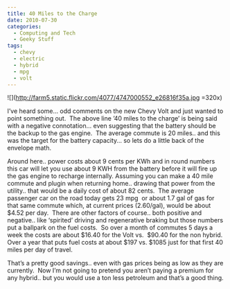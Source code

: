 ```yaml
---
title: 40 Miles to the Charge
date: 2010-07-30
categories:
  - Computing and Tech
  - Geeky Stuff
tags:
  - chevy
  - electric
  - hybrid
  - mpg
  - volt
---
```


![](http://farm5.static.flickr.com/4077/4747000552_e26816f35a.jpg =320x)

I’ve heard some… odd comments on the new Chevy Volt and just wanted to point something out.  The above line ’40 miles to the charge’ is being said with a negative connotation… even suggesting that the battery should be the backup to the gas engine.  The average commute is 20 miles.. and this was the target for the battery capacity… so lets do a little back of the envelope math.

Around here.. power costs about 9 cents per KWh and in round numbers this car will let you use about 9 KWH from the battery before it will fire up the gas engine to recharge internally. Assuming you can make a 40 mile commute and plugin when returning home.. drawing that power from the utility.. that would be a daily cost of about 82 cents.  The average passenger car on the road today gets 23 mpg  or about 1.7 gal of gas for that same commute which, at current prices (2.60/gal), would be about $4.52 per day.  There are other factors of course.. both positive and negative.. like ‘spirited’ driving and regenerative braking but those numbers put a ballpark on the fuel costs.  So over a month of commutes 5 days a week the costs are about $16.40 for the Volt vs.  $90.40 for the non hybrid. Over a year that puts fuel costs at about $197 vs. $1085 just for that first 40 miles per day of travel.

That’s a pretty good savings.. even with gas prices being as low as they are currently.  Now I’m not going to pretend you aren’t paying a premium for any hybrid.. but you would use a ton less petroleum and that’s a good thing.
